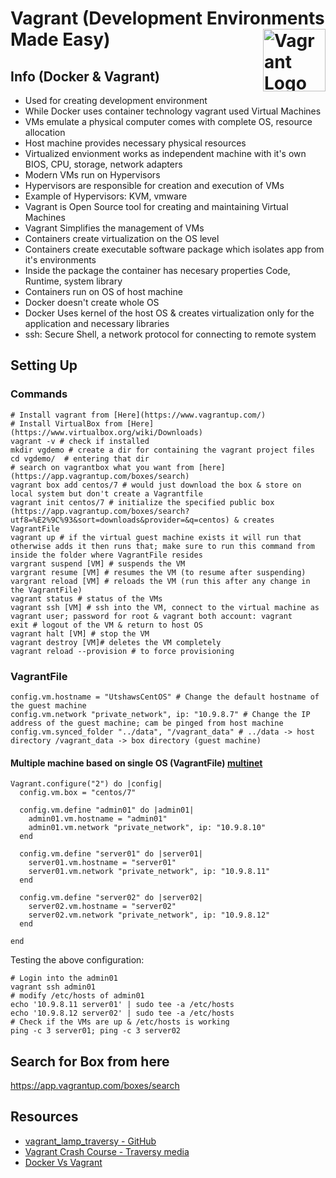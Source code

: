 # Vagrant (Development Environments Made Easy) <img src="https://upload.wikimedia.org/wikipedia/commons/thumb/8/87/Vagrant.png/492px-Vagrant.png" align="right" width="100px" alt="Vagrant Logo">

## Info (Docker & Vagrant)
- Used for creating development environment
- While Docker uses container technology vagrant used Virtual Machines
- VMs emulate a physical computer comes with complete OS, resource allocation
- Host machine provides necessary physical resources 
- Virtualized envionment works as independent machine with it's own BIOS, CPU, storage, network adapters 
- Modern VMs run on Hypervisors
- Hypervisors are responsible for creation and execution of VMs
- Example of Hypervisors: KVM, vmware
- Vagrant is Open Source tool for creating and maintaining Virtual Machines
- Vagrant Simplifies the management of VMs
- Containers create virtualization on the OS level
- Containers create executable software package which isolates app from it's environments
- Inside the package the container has necesary properties Code, Runtime, system library
- Containers run on OS of host machine
- Docker doesn't create whole OS
- Docker Uses kernel of the host OS & creates virtualization only for the application and necessary libraries
- ssh: Secure Shell, a network protocol for connecting to remote system




## Setting Up
### Commands
```
# Install vagrant from [Here](https://www.vagrantup.com/)
# Install VirtualBox from [Here](https://www.virtualbox.org/wiki/Downloads)
vagrant -v # check if installed 
mkdir vgdemo # create a dir for containing the vagrant project files
cd vgdemo/  # entering that dir
# search on vagrantbox what you want from [here](https://app.vagrantup.com/boxes/search)
vagrant box add centos/7 # would just download the box & store on local system but don't create a Vagrantfile
vagrant init centos/7 # initialize the specified public box (https://app.vagrantup.com/boxes/search?utf8=%E2%9C%93&sort=downloads&provider=&q=centos) & creates VagrantFile
vagrant up # if the virtual guest machine exists it will run that otherwise adds it then runs that; make sure to run this command from inside the folder where VagrantFile resides
vargrant suspend [VM] # suspends the VM
vargrant resume [VM] # resumes the VM (to resume after suspending)
vargrant reload [VM] # reloads the VM (run this after any change in the VagrantFile)
vagrant status # status of the VMs
vagrant ssh [VM] # ssh into the VM, connect to the virtual machine as vagrant user; password for root & vagrant both account: vagrant
exit # logout of the VM & return to host OS
vagrant halt [VM] # stop the VM
vagrant destroy [VM]# deletes the VM completely
vagrant reload --provision # to force provisioning
```
### VagrantFile
```
config.vm.hostname = "UtshawsCentOS" # Change the default hostname of the guest machine
config.vm.network "private_network", ip: "10.9.8.7" # Change the IP address of the guest machine; cam be pinged from host machine
config.vm.synced_folder "../data", "/vagrant_data" # ../data -> host directory /vagrant_data -> box directory (guest machine)
```
#### Multiple machine based on single OS (VagrantFile) [multinet](./multinet/)
```
Vagrant.configure("2") do |config|
  config.vm.box = "centos/7"

  config.vm.define "admin01" do |admin01|
    admin01.vm.hostname = "admin01"
    admin01.vm.network "private_network", ip: "10.9.8.10"
  end

  config.vm.define "server01" do |server01|
    server01.vm.hostname = "server01"
    server01.vm.network "private_network", ip: "10.9.8.11"
  end

  config.vm.define "server02" do |server02|
    server02.vm.hostname = "server02"
    server02.vm.network "private_network", ip: "10.9.8.12"
  end

end

```
Testing the above configuration:
```
# Login into the admin01
vagrant ssh admin01
# modify /etc/hosts of admin01
echo '10.9.8.11 server01' | sudo tee -a /etc/hosts
echo '10.9.8.12 server02' | sudo tee -a /etc/hosts
# Check if the VMs are up & /etc/hosts is working
ping -c 3 server01; ping -c 3 server02

```

## Search for Box from here
https://app.vagrantup.com/boxes/search


## Resources
- [vagrant_lamp_traversy - GitHub](https://github.com/bradtraversy/vagrant_lamp_traversy)
- [Vagrant Crash Course - Traversy media](https://youtu.be/vBreXjkizgo)
- [Docker Vs Vagrant](https://youtu.be/9QGkJvbLpRA)

